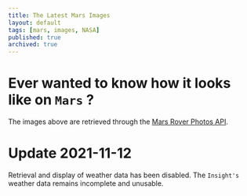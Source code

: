 ```yaml
---
title: The Latest Mars Images
layout: default
tags: [mars, images, NASA]
published: true
archived: true
---
```


# Ever wanted to know how it looks like on `Mars` ?

<div id="album-container"></div>

The images above are retrieved through the [Mars Rover Photos API][1].

[1]: <https://api.nasa.gov/> "NASA Open APIs"

# Update 2021-11-12
Retrieval and display of weather data has been disabled. The `Insight's` weather data remains incomplete and unusable.

<script type="module" src="/assets/js/mars.js" />
